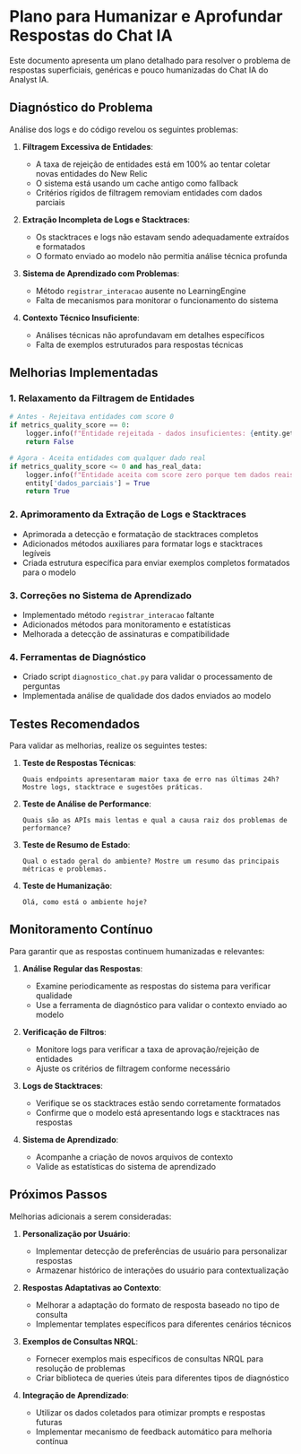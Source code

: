 # Plano para Humanizar e Aprofundar Respostas do Chat IA

Este documento apresenta um plano detalhado para resolver o problema de respostas superficiais, genéricas e pouco humanizadas do Chat IA do Analyst IA.

## Diagnóstico do Problema

Análise dos logs e do código revelou os seguintes problemas:

1. **Filtragem Excessiva de Entidades**:
   - A taxa de rejeição de entidades está em 100% ao tentar coletar novas entidades do New Relic
   - O sistema está usando um cache antigo como fallback
   - Critérios rígidos de filtragem removiam entidades com dados parciais

2. **Extração Incompleta de Logs e Stacktraces**:
   - Os stacktraces e logs não estavam sendo adequadamente extraídos e formatados
   - O formato enviado ao modelo não permitia análise técnica profunda

3. **Sistema de Aprendizado com Problemas**:
   - Método `registrar_interacao` ausente no LearningEngine
   - Falta de mecanismos para monitorar o funcionamento do sistema

4. **Contexto Técnico Insuficiente**:
   - Análises técnicas não aprofundavam em detalhes específicos
   - Falta de exemplos estruturados para respostas técnicas

## Melhorias Implementadas

### 1. Relaxamento da Filtragem de Entidades

```python
# Antes - Rejeitava entidades com score 0
if metrics_quality_score == 0:
    logger.info(f"Entidade rejeitada - dados insuficientes: {entity.get('name')} - Score: {metrics_quality_score}")
    return False

# Agora - Aceita entidades com qualquer dado real
if metrics_quality_score <= 0 and has_real_data:
    logger.info(f"Entidade aceita com score zero porque tem dados reais: {entity.get('name')}")
    entity['dados_parciais'] = True
    return True
```

### 2. Aprimoramento da Extração de Logs e Stacktraces

- Aprimorada a detecção e formatação de stacktraces completos
- Adicionados métodos auxiliares para formatar logs e stacktraces legíveis
- Criada estrutura específica para enviar exemplos completos formatados para o modelo

### 3. Correções no Sistema de Aprendizado

- Implementado método `registrar_interacao` faltante
- Adicionados métodos para monitoramento e estatísticas
- Melhorada a detecção de assinaturas e compatibilidade

### 4. Ferramentas de Diagnóstico

- Criado script `diagnostico_chat.py` para validar o processamento de perguntas
- Implementada análise de qualidade dos dados enviados ao modelo

## Testes Recomendados

Para validar as melhorias, realize os seguintes testes:

1. **Teste de Respostas Técnicas**:

   ```text
   Quais endpoints apresentaram maior taxa de erro nas últimas 24h? Mostre logs, stacktrace e sugestões práticas.
   ```

2. **Teste de Análise de Performance**:

   ```text
   Quais são as APIs mais lentas e qual a causa raiz dos problemas de performance?
   ```

3. **Teste de Resumo de Estado**:

   ```text
   Qual o estado geral do ambiente? Mostre um resumo das principais métricas e problemas.
   ```

4. **Teste de Humanização**:

   ```text
   Olá, como está o ambiente hoje?
   ```

## Monitoramento Contínuo

Para garantir que as respostas continuem humanizadas e relevantes:

1. **Análise Regular das Respostas**:
   - Examine periodicamente as respostas do sistema para verificar qualidade
   - Use a ferramenta de diagnóstico para validar o contexto enviado ao modelo

2. **Verificação de Filtros**:
   - Monitore logs para verificar a taxa de aprovação/rejeição de entidades
   - Ajuste os critérios de filtragem conforme necessário

3. **Logs de Stacktraces**:
   - Verifique se os stacktraces estão sendo corretamente formatados
   - Confirme que o modelo está apresentando logs e stacktraces nas respostas

4. **Sistema de Aprendizado**:
   - Acompanhe a criação de novos arquivos de contexto
   - Valide as estatísticas do sistema de aprendizado

## Próximos Passos

Melhorias adicionais a serem consideradas:

1. **Personalização por Usuário**:
   - Implementar detecção de preferências de usuário para personalizar respostas
   - Armazenar histórico de interações do usuário para contextualização

2. **Respostas Adaptativas ao Contexto**:
   - Melhorar a adaptação do formato de resposta baseado no tipo de consulta
   - Implementar templates específicos para diferentes cenários técnicos

3. **Exemplos de Consultas NRQL**:
   - Fornecer exemplos mais específicos de consultas NRQL para resolução de problemas
   - Criar biblioteca de queries úteis para diferentes tipos de diagnóstico

4. **Integração de Aprendizado**:
   - Utilizar os dados coletados para otimizar prompts e respostas futuras
   - Implementar mecanismo de feedback automático para melhoria contínua
